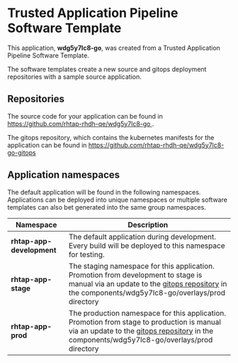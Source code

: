 # Trusted Application Pipeline Software Template

This application, **wdg5y7lc8-go**, was created from a Trusted Application Pipeline Software Template.

The software templates create a new source and gitops deployment repositories with a sample source application. 

## Repositories

The source code for your application can be found in [https://github.com/rhtap-rhdh-qe/wdg5y7lc8-go ](https://github.com/rhtap-rhdh-qe/wdg5y7lc8-go ).
 
The gitops repository, which contains the kubernetes manifests for the application can be found in 
[https://github.com/rhtap-rhdh-qe/wdg5y7lc8-go-gitops ](https://github.com/rhtap-rhdh-qe/wdg5y7lc8-go-gitops ) 

## Application namespaces 

The default application will be found in the following namespaces. Applications can be deployed into unique namespaces or multiple software templates can also bet generated into the same group namespaces.  

|  Namespace   |  Description   |  
| -------- | -------- |   
| **rhtap-app-development** | The default application during development. Every build will be deployed to this namespace for testing. | 
| **rhtap-app-stage** | The staging namespace for this application. Promotion from development to stage is manual via an update to the [gitops repository](https://github.com/rhtap-rhdh-qe/wdg5y7lc8-go-gitops ) in the components/wdg5y7lc8-go/overlays/prod directory |  
| **rhtap-app-prod** | The production namespace for this application. Promotion from stage to production is manual via an update to the [gitops repository](https://github.com/rhtap-rhdh-qe/wdg5y7lc8-go-gitops ) in the components/wdg5y7lc8-go/overlays/prod directory | 